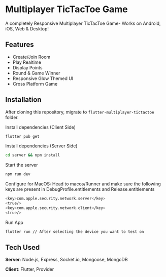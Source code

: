 # Multiplayer TicTacToe Game

A completely Responsive Multiplayer TicTacToe Game- Works on Android, iOS, Web & Desktop! 

## Features
- Create/Join Room
- Play Realtime
- Display Points
- Round & Game Winner
- Responsive Glow Themed UI
- Cross Platform Game

## Installation
After cloning this repository, migrate to ```flutter-multiplayer-tictactoe``` folder.

Install dependencies (Client Side)
```bash
flutter pub get
```

Install dependencies (Server Side)

```bash
cd server && npm install
```

Start the server

```bash
npm run dev
```

Configure for MacOS:
Head to macos/Runner and make sure the following keys are present in DebugProfile.entitlements and Release.entitlements
```bash
<key>com.apple.security.network.server</key>
<true/>
<key>com.apple.security.network.client</key>
<true/>
```

Run App
```bash
flutter run // After selecting the device you want to test on
```

## Tech Used
**Server**: Node.js, Express, Socket.io, Mongoose, MongoDB

**Client**: Flutter, Provider
    


